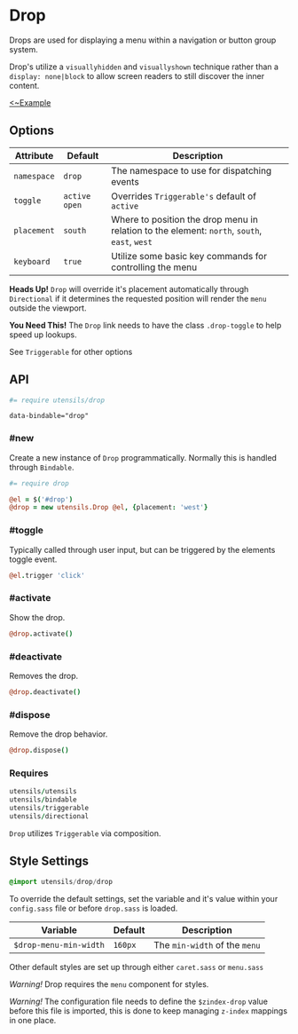 # Drop
Drops are used for displaying a menu within a navigation or button group
system.

Drop's utilize a `visuallyhidden` and `visuallyshown` technique rather
than a `display: none|block` to allow screen readers to still discover
the inner content.

[<~Example](markup/drop.html.haml)


## Options

Attribute   | Default         | Description
----------- | --------------- | -------------------------------------------
`namespace` | `drop`          | The namespace to use for dispatching events
`toggle`    | `active open`   | Overrides `Triggerable's` default of `active`
`placement` | `south`         | Where to position the drop menu in relation to the element: `north`, `south`, `east`, `west`
`keyboard`  | `true`          | Utilize some basic key commands for controlling the menu

**Heads Up!** `Drop` will override it's placement automatically through
`Directional` if it determines the requested position will render the
`menu` outside the viewport.

**You Need This!** The `Drop` link needs to have the class `.drop-toggle` to
help speed up lookups.

See `Triggerable` for other options


## API
```coffee
#= require utensils/drop
```

```haml
data-bindable="drop"
```

### #new
Create a new instance of `Drop` programmatically. Normally this is
handled through `Bindable`.

```coffee
#= require drop

@el = $('#drop')
@drop = new utensils.Drop @el, {placement: 'west'}
```

### #toggle
Typically called through user input, but can be triggered by the
elements toggle event.

```coffee
@el.trigger 'click'
```

### #activate
Show the drop.

```coffee
@drop.activate()
```

### #deactivate
Removes the drop.

```coffee
@drop.deactivate()
```

### #dispose
Remove the drop behavior.

```coffee
@drop.dispose()
```

### Requires
```coffee
utensils/utensils
utensils/bindable
utensils/triggerable
utensils/directional
```

`Drop` utilizes `Triggerable` via composition.


## Style Settings
```sass
@import utensils/drop/drop
```

To override the default settings, set the variable and it's value within
your `config.sass` file or before `drop.sass` is loaded.

Variable               | Default  | Description
---------------------- | -------- | -------------------------------------------
`$drop-menu-min-width` | `160px`  | The `min-width` of the `menu`

Other default styles are set up through either `caret.sass` or
`menu.sass`

_Warning!_ Drop requires the `menu` component for styles.

_Warning!_ The configuration file needs to define the `$zindex-drop`
value before this file is imported, this is done to keep managing
`z-index` mappings in one place.

